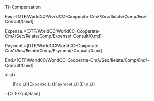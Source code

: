 Ti=Compensation

Fee.=[OTF/WorldCC/WorldCC-Cooperate-CmA/Sec/Relate/Comp/Fee/-Consult/0.md]

Expense.=[OTF/WorldCC/WorldCC-Cooperate-CmA/Sec/Relate/Comp/Expense/-Consult/0.md]

Payment.=[OTF/WorldCC/WorldCC-Cooperate-CmA/Sec/Relate/Comp/Payment/-Consult/0.md]

End.=[OTF/WorldCC/WorldCC-Cooperate-CmA/Sec/Relate/Comp/End/-Consult/0.md]

xlist=<ol class="secs-and">{Fee.LI}{Expense.LI}{Payment.LI}{End.LI}</ol>

=[OTF/Z/ol/Base]
